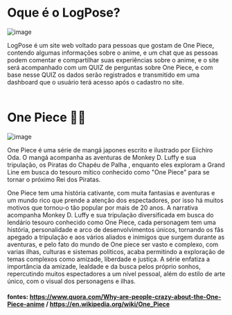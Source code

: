 # Oque é o LogPose?
![image](https://github.com/user-attachments/assets/5e8e6f91-df3c-4488-9fc0-77139fa52b0b)

LogPose é um site web voltado para pessoas que gostam de One Piece, contendo algumas informações sobre o anime, e um chat que as pessoas podem comentar e compartilhar suas experiências sobre o anime, e o site será acompanhado com um QUIZ de perguntas sobre One Piece, e com base nesse QUIZ os dados serão registrados e transmitido em uma dashboard que o usuário terá acesso após o cadastro no site.
<br><br>

# One Piece 🏴‍☠️

![image](https://github.com/user-attachments/assets/bbaa368b-bad9-4ca5-bb65-6ab90152966a)

One Piece é uma série de mangá japones escrito e ilustrado por Eiichiro Oda. O mangá acompanha as aventuras de Monkey D. Luffy e sua tripulação, os Piratas do Chapéu de Palha , enquanto eles exploram a Grand Line em busca do tesouro mítico conhecido como "One Piece" para se tornar o próximo Rei dos Piratas.

 One Piece tem uma história cativante, com muita fantasias e aventuras e um mundo rico que prende a atenção dos espectadores, por isso há muitos motivos que tornou-o tão popular por mais de 20 anos. A narrativa acompanha Monkey D. Luffy e sua tripulação diversificada em busca do lendário tesouro conhecido como One Piece, cada personagem tem uma história, personalidade e arco de desenvolvimentos únicos, tornando os fãs apegado a tripulação e aos vários aliados e inimigos que surgem durante as aventuras, e pelo fato do mundo de One piece ser vasto e complexo, com varias ilhas, culturas e sistemas políticos, acaba permitindo a exploração de temas complexos como amizade, liberdade e justiça.
A série enfatiza a importância da amizade, lealdade e da busca pelos próprio sonhos, repercutindo muitos espectadores a um nível pessoal, além do estilo de arte único, com o visual dos personagens e ilhas. 

#### fontes: https://www.quora.com/Why-are-people-crazy-about-the-One-Piece-anime / https://en.wikipedia.org/wiki/One_Piece
